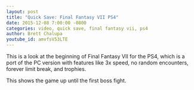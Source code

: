 ```yaml
---
layout: post
title: "Quick Save: Final Fantasy VII PS4"
date: 2015-12-08 7:00:00 -0800
categories: video, quick save, final fantasy vii, ps4
author: Brett Chalupa
youtube_id: amvfsV53LTE
---
```


This is a look at the beginning of Final Fantasy VII for the PS4, which
is a port of the PC version with features like 3x speed, no random
encounters, forever limit break, and trophies.

This shows the game up until the first boss fight.
